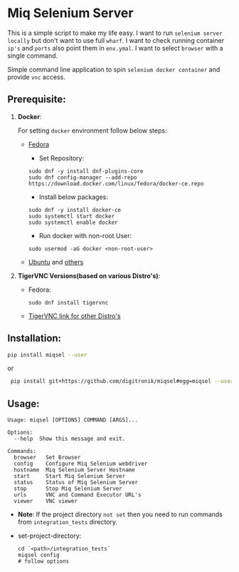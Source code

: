 # Miq Selenium Server

This is a simple script to make my life easy.
I want to run `selenium server` `locally` but don't want to use full `wharf`.
I want to check running container `ip's` and `ports` also point them in `env.ymal`.
I want to select `browser` with a single command.

Simple command line application to spin `selenium docker container` and provide `vnc` access.
 

## Prerequisite:
1. **Docker**:

    For setting `docker` environment follow below steps:

    - [Fedora](https://developer.fedoraproject.org/tools/docker/docker-installation.html)
    
        * Set Repository:
        ```
        sudo dnf -y install dnf-plugins-core
        sudo dnf config-manager --add-repo https://download.docker.com/linux/fedora/docker-ce.repo
        ```
    
        * Install below packages:
    
        ```
        sudo dnf -y install docker-ce
        sudo systemctl start docker
        sudo systemctl enable docker
        ```
        
        * Run docker with non-root User:
        ```
        sudo usermod -aG docker <non-root-user>
        ```
    
    - [Ubuntu](https://docs.docker.com/install/linux/docker-ce/ubuntu/) and [others](https://docs.docker.com/install/)

2. **TigerVNC Versions(based on various Distro's)**:
    - Fedora:
        ```
        sudo dnf install tigervnc
        ```
    - [TigerVNC link for other Distro's](http://tigervnc.bphinz.com/nightly/)



## Installation:
```bash
pip install miqsel --user
```
or
```bash
 pip install git+https://github.com/digitronik/miqsel#egg=miqsel --user
```

## Usage:
```
Usage: miqsel [OPTIONS] COMMAND [ARGS]...

Options:
  --help  Show this message and exit.

Commands:
  browser   Set Browser
  config    Configure Miq Selenium webdriver
  hostname  Miq Selenium Server Hostname
  start     Start Miq Selenium Server
  status    Status of Miq Selenium Server
  stop      Stop Miq Selenium Server
  urls      VNC and Command Executor URL's
  viewer    VNC viewer
```
- **Note**: If the project directory `not set` then you need to run commands from `integration_tests` directory. 

* set-project-directory:
    ```
    cd `<path>/integration_tests`
    miqsel config
    # follow options
    ```